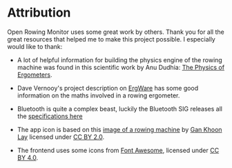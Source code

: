 # Attribution

Open Rowing Monitor uses some great work by others. Thank you for all the great resources that helped me to make this project possible. I especially would like to thank:

* A lot of helpful information for building the physics engine of the rowing machine was found in this scientific work by Anu Dudhia: [The Physics of Ergometers](http://eodg.atm.ox.ac.uk/user/dudhia/rowing/physics/ergometer.html).

* Dave Vernooy's project description on [ErgWare](https://dvernooy.github.io/projects/ergware) has some good information on the maths involved in a rowing ergometer.

* Bluetooth is quite a complex beast, luckily the Bluetooth SIG releases all the [specifications here](https://www.bluetooth.com/specifications/specs)

* The app icon is based on this [image of a rowing machine](https://thenounproject.com/term/rowing-machine/659265) by [Gan Khoon Lay](https://thenounproject.com/leremy/) licensed under [CC BY 2.0](https://creativecommons.org/licenses/by/2.0/).

* The frontend uses some icons from [Font Awesome](https://fontawesome.com/), licensed under [CC BY 4.0](https://creativecommons.org/licenses/by/4.0/).
